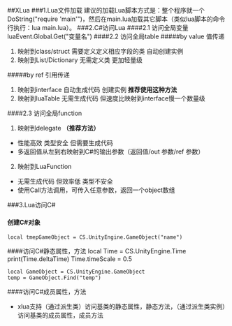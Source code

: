 ##XLua
###1.Lua文件加载
建议的加载Lua脚本方式是：整个程序就一个DoString("require 'main'")，然后在main.lua加载其它脚本（类似lua脚本的命令行执行：lua main.lua）。
###2.C#访问Lua
####2.1 访问全局变量
	luaEvent.Global.Get<T>("变量名")
####2.2 访问全局table
#####by value 值传递
1. 映射到class/struct 		需要定义定义相应字段的类 自动创建实例
2. 映射到List/Dictionary  	无需定义类 更加轻量级

#####by ref 引用传递
1. 映射到interface	自动生成代码 创建实例 **推荐使用这种方法** 
2. 映射到luaTable	无需生成代码 但速度比映射到interface慢一个数量级

####2.3 访问全局function
1. 映射到delegate 	**（推荐方法）** 
- 性能高效 类型安全 但需要生成代码	
- 多返回值从左到右映射到C#的输出参数（返回值/out 参数/ref 参数）
2. 映射到LuaFunction 	
- 无需生成代码 但效率低 类型不安全
- 使用Call方法调用，可传入任意参数，返回一个object数组

###3.Lua访问C#
#### 创建C#对象
    local tmepGameObject = CS.UnityEngine.GameObject("name")
####访问C#静态属性，方法
	local Time = CS.UnityEngine.Time
	print(Time.deltaTime)
	Time.timeScale = 0.5

	local GameObject = CS.UnityEngine.GameObject
	temp = GameObject.Find("temp")
####访问C#成员属性，方法
- xlua支持（通过派生类）访问基类的静态属性，静态方法，（通过派生类实例）访问基类的成员属性，成员方法 
	